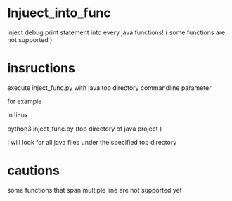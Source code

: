 # Injuect_into_func
inject debug print statement into every java functions! ( some functions are not supported )

# insructions
execute inject_func.py with java top directory commandline parameter

for example

in linux

python3 inject_func.py (top directory of java project )

I will look for all java files under the specified top directory

# cautions
some functions that span multiple line are not supported yet
